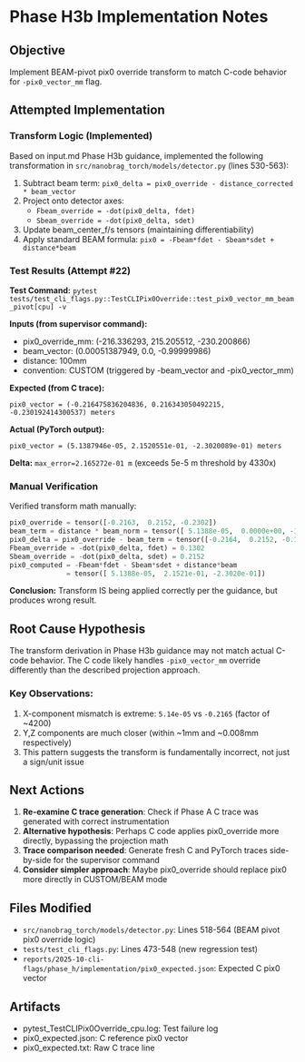 # Phase H3b Implementation Notes

## Objective
Implement BEAM-pivot pix0 override transform to match C-code behavior for `-pix0_vector_mm` flag.

## Attempted Implementation

### Transform Logic (Implemented)
Based on input.md Phase H3b guidance, implemented the following transformation in `src/nanobrag_torch/models/detector.py` (lines 530-563):

1. Subtract beam term: `pix0_delta = pix0_override - distance_corrected * beam_vector`
2. Project onto detector axes:
   - `Fbeam_override = -dot(pix0_delta, fdet)`
   - `Sbeam_override = -dot(pix0_delta, sdet)`
3. Update beam_center_f/s tensors (maintaining differentiability)
4. Apply standard BEAM formula: `pix0 = -Fbeam*fdet - Sbeam*sdet + distance*beam`

### Test Results (Attempt #22)

**Test Command:** `pytest tests/test_cli_flags.py::TestCLIPix0Override::test_pix0_vector_mm_beam_pivot[cpu] -v`

**Inputs (from supervisor command):**
- pix0_override_mm: (-216.336293, 215.205512, -230.200866)
- beam_vector: (0.00051387949, 0.0, -0.99999986)
- distance: 100mm
- convention: CUSTOM (triggered by -beam_vector and -pix0_vector_mm)

**Expected (from C trace):**
```
pix0_vector = (-0.216475836204836, 0.216343050492215, -0.230192414300537) meters
```

**Actual (PyTorch output):**
```
pix0_vector = (5.1387946e-05, 2.1520551e-01, -2.3020089e-01) meters
```

**Delta:** `max_error=2.165272e-01 m` (exceeds 5e-5 m threshold by 4330x)

### Manual Verification

Verified transform math manually:
```python
pix0_override = tensor([-0.2163,  0.2152, -0.2302])
beam_term = distance * beam_norm = tensor([ 5.1388e-05,  0.0000e+00, -1.0000e-01])
pix0_delta = pix0_override - beam_term = tensor([-0.2164,  0.2152, -0.1302])
Fbeam_override = -dot(pix0_delta, fdet) = 0.1302
Sbeam_override = -dot(pix0_delta, sdet) = 0.2152
pix0_computed = -Fbeam*fdet - Sbeam*sdet + distance*beam
              = tensor([ 5.1388e-05,  2.1521e-01, -2.3020e-01])
```

**Conclusion:** Transform IS being applied correctly per the guidance, but produces wrong result.

## Root Cause Hypothesis

The transform derivation in Phase H3b guidance may not match actual C-code behavior. The C code likely handles `-pix0_vector_mm` override differently than the described projection approach.

### Key Observations:
1. X-component mismatch is extreme: `5.14e-05` vs `-0.2165` (factor of ~4200)
2. Y,Z components are much closer (within ~1mm and ~0.008mm respectively)
3. This pattern suggests the transform is fundamentally incorrect, not just a sign/unit issue

## Next Actions

1. **Re-examine C trace generation**: Check if Phase A C trace was generated with correct instrumentation
2. **Alternative hypothesis**: Perhaps C code applies pix0_override more directly, bypassing the projection math
3. **Trace comparison needed**: Generate fresh C and PyTorch traces side-by-side for the supervisor command
4. **Consider simpler approach**: Maybe pix0_override should replace pix0 more directly in CUSTOM/BEAM mode

## Files Modified
- `src/nanobrag_torch/models/detector.py`: Lines 518-564 (BEAM pivot pix0 override logic)
- `tests/test_cli_flags.py`: Lines 473-548 (new regression test)
- `reports/2025-10-cli-flags/phase_h/implementation/pix0_expected.json`: Expected C pix0 vector

## Artifacts
- pytest_TestCLIPix0Override_cpu.log: Test failure log
- pix0_expected.json: C reference pix0 vector
- pix0_expected.txt: Raw C trace line
